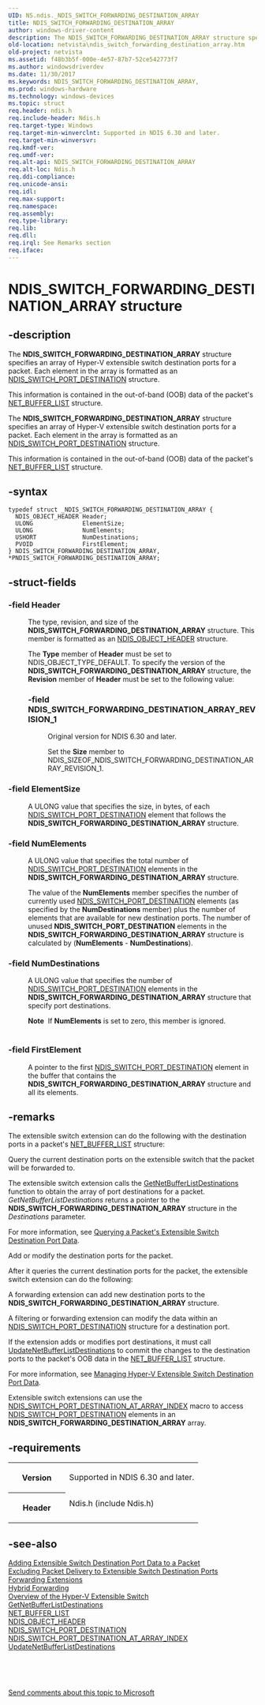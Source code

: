 ```yaml
---
UID: NS.ndis._NDIS_SWITCH_FORWARDING_DESTINATION_ARRAY
title: NDIS_SWITCH_FORWARDING_DESTINATION_ARRAY
author: windows-driver-content
description: The NDIS_SWITCH_FORWARDING_DESTINATION_ARRAY structure specifies an array of Hyper-V extensible switch destination ports for a packet.
old-location: netvista\ndis_switch_forwarding_destination_array.htm
old-project: netvista
ms.assetid: f48b3b5f-000e-4e57-87b7-52ce542773f7
ms.author: windowsdriverdev
ms.date: 11/30/2017
ms.keywords: NDIS_SWITCH_FORWARDING_DESTINATION_ARRAY,
ms.prod: windows-hardware
ms.technology: windows-devices
ms.topic: struct
req.header: ndis.h
req.include-header: Ndis.h
req.target-type: Windows
req.target-min-winverclnt: Supported in NDIS 6.30 and later.
req.target-min-winversvr: 
req.kmdf-ver: 
req.umdf-ver: 
req.alt-api: NDIS_SWITCH_FORWARDING_DESTINATION_ARRAY
req.alt-loc: Ndis.h
req.ddi-compliance: 
req.unicode-ansi: 
req.idl: 
req.max-support: 
req.namespace: 
req.assembly: 
req.type-library: 
req.lib: 
req.dll: 
req.irql: See Remarks section
req.iface: 
---
```


# NDIS_SWITCH_FORWARDING_DESTINATION_ARRAY structure



## -description
<p>
<p>The <b>NDIS_SWITCH_FORWARDING_DESTINATION_ARRAY</b> structure specifies an array of Hyper-V extensible switch destination ports for a packet.  Each element in the array is formatted as an <a href="..\ndis\ns-ndis--ndis-switch-port-destination.md">NDIS_SWITCH_PORT_DESTINATION</a> structure. </p>
<p>This information is contained in the out-of-band (OOB) data of the packet's  <a href="..\ndis\ns-ndis--net-buffer-list.md">NET_BUFFER_LIST</a> structure.</p>
</p>
<p>The <b>NDIS_SWITCH_FORWARDING_DESTINATION_ARRAY</b> structure specifies an array of Hyper-V extensible switch destination ports for a packet.  Each element in the array is formatted as an <a href="..\ndis\ns-ndis--ndis-switch-port-destination.md">NDIS_SWITCH_PORT_DESTINATION</a> structure. </p>
<p>This information is contained in the out-of-band (OOB) data of the packet's  <a href="..\ndis\ns-ndis--net-buffer-list.md">NET_BUFFER_LIST</a> structure.</p>


## -syntax

````
typedef struct _NDIS_SWITCH_FORWARDING_DESTINATION_ARRAY {
  NDIS_OBJECT_HEADER Header;
  ULONG              ElementSize;
  ULONG              NumElements;
  USHORT             NumDestinations;
  PVOID              FirstElement;
} NDIS_SWITCH_FORWARDING_DESTINATION_ARRAY, *PNDIS_SWITCH_FORWARDING_DESTINATION_ARRAY;
````


## -struct-fields
<dl>

### -field Header

<dd>
<p>The type, revision, and size of the <b>NDIS_SWITCH_FORWARDING_DESTINATION_ARRAY</b> structure. This member is formatted as an <a href="..\ntddndis\ns-ntddndis--ndis-object-header.md">NDIS_OBJECT_HEADER</a> structure.</p>
<p>The <b>Type</b> member of <b>Header</b> must be set to NDIS_OBJECT_TYPE_DEFAULT. To specify the version of the <b>NDIS_SWITCH_FORWARDING_DESTINATION_ARRAY</b> structure, the <b>Revision</b> member of <b>Header</b> must be set to the following value: </p>
<p></p>
<dl>

### -field NDIS_SWITCH_FORWARDING_DESTINATION_ARRAY_REVISION_1

<dd>
<p>Original version for NDIS 6.30 and later.</p>
<p>Set the <b>Size</b> member to NDIS_SIZEOF_NDIS_SWITCH_FORWARDING_DESTINATION_ARRAY_REVISION_1.</p>
</dd>
</dl>
</dd>

### -field ElementSize

<dd>
<p>A ULONG value that specifies the size, in bytes, of each <a href="..\ndis\ns-ndis--ndis-switch-port-destination.md">NDIS_SWITCH_PORT_DESTINATION</a> element that follows the <b>NDIS_SWITCH_FORWARDING_DESTINATION_ARRAY</b> structure. </p>
</dd>

### -field NumElements

<dd>
<p>A ULONG value that specifies the total number of <a href="..\ndis\ns-ndis--ndis-switch-port-destination.md">NDIS_SWITCH_PORT_DESTINATION</a> elements in the <b>NDIS_SWITCH_FORWARDING_DESTINATION_ARRAY</b> structure. </p>
<p>The value of the <b>NumElements</b> member specifies the number of currently used <a href="..\ndis\ns-ndis--ndis-switch-port-destination.md">NDIS_SWITCH_PORT_DESTINATION</a> elements (as specified by the <b>NumDestinations</b> member) plus the number of elements that are available for new destination ports. The number of unused <b>NDIS_SWITCH_PORT_DESTINATION</b> elements in the <b>NDIS_SWITCH_FORWARDING_DESTINATION_ARRAY</b> structure is calculated by (<b>NumElements</b> - <b>NumDestinations</b>).</p>
</dd>

### -field NumDestinations

<dd>
<p>A ULONG value that specifies the number of <a href="..\ndis\ns-ndis--ndis-switch-port-destination.md">NDIS_SWITCH_PORT_DESTINATION</a> elements in the <b>NDIS_SWITCH_FORWARDING_DESTINATION_ARRAY</b> structure that specify port destinations. </p>
<div class="alert"><b>Note</b>  If <b>NumElements</b> is set to zero, this member is ignored.  </div>
<div> </div>
</dd>

### -field FirstElement

<dd>
<p>A pointer to the first <a href="..\ndis\ns-ndis--ndis-switch-port-destination.md">NDIS_SWITCH_PORT_DESTINATION</a> element in the buffer that contains the <b>NDIS_SWITCH_FORWARDING_DESTINATION_ARRAY</b> structure and all its elements.</p>
</dd>
</dl>

## -remarks
<p>The extensible switch extension can do the following with the destination ports  in a packet's <a href="..\ndis\ns-ndis--net-buffer-list.md">NET_BUFFER_LIST</a> structure:</p>

<p>Query the current destination ports on the extensible switch that the packet will be forwarded to. </p>

<p>The extensible switch extension calls the <a href="netvista.GetNetBufferListDestinations">GetNetBufferListDestinations</a> function to obtain the array of port destinations for a packet. <i>GetNetBufferListDestinations</i> returns a pointer to the <b>NDIS_SWITCH_FORWARDING_DESTINATION_ARRAY</b> structure in the <i>Destinations</i> parameter.</p>

<p>For more information, see <a href="netvista.querying_a_packet_s_extensible_switch_destination_port_data">Querying a Packet's Extensible Switch Destination Port Data</a>.</p>

<p>Add or modify the destination ports for the packet. </p>

<p>After it queries the current destination ports for the packet, the extensible switch extension can do the following:</p>

<p>A forwarding extension can add new destination ports to the <b>NDIS_SWITCH_FORWARDING_DESTINATION_ARRAY</b> structure.</p>

<p>A filtering or forwarding extension can modify the data within an <a href="..\ndis\ns-ndis--ndis-switch-port-destination.md">NDIS_SWITCH_PORT_DESTINATION</a> structure for a destination port.</p>

<p>If the extension adds or modifies port destinations, it must call <a href="netvista.UpdateNetBufferListDestinations">UpdateNetBufferListDestinations</a> to commit the changes to the destination ports to the packet's OOB data in the <a href="..\ndis\ns-ndis--net-buffer-list.md">NET_BUFFER_LIST</a> structure.</p>

<p>For more information, see <a href="netvista.managing_hyper_v_extensible_switch_destination_port_data">Managing Hyper-V Extensible Switch Destination Port Data</a>.</p>

<p>Extensible switch extensions can use the <a href="https://msdn.microsoft.com/library/windows/hardware/hh598225">NDIS_SWITCH_PORT_DESTINATION_AT_ARRAY_INDEX</a> macro to access <a href="..\ndis\ns-ndis--ndis-switch-port-destination.md">NDIS_SWITCH_PORT_DESTINATION</a> elements in an <b>NDIS_SWITCH_FORWARDING_DESTINATION_ARRAY</b> array.</p>

## -requirements
<table>
<tr>
<th width="30%">
<p>Version</p>
</th>
<td width="70%">
<p>Supported in NDIS 6.30 and later.</p>
</td>
</tr>
<tr>
<th width="30%">
<p>Header</p>
</th>
<td width="70%">
<dl>
<dt>Ndis.h (include Ndis.h)</dt>
</dl>
</td>
</tr>
</table>

## -see-also
<dl>
<dt><b></b></dt>
<dt>
<a href="netvista.adding_extensible_switch_destination_port_data_to_a_packet">Adding Extensible Switch Destination Port Data to a Packet</a>
</dt>
<dt>
<a href="netvista.excluding_packet_delivery_to_extensible_switch_destination_ports">Excluding Packet Delivery to Extensible Switch Destination Ports</a>
</dt>
<dt>
<a href="netvista.forwarding_extensions">Forwarding Extensions</a>
</dt>
<dt>
<a href="netvista.hybrid_forwarding">Hybrid Forwarding</a>
</dt>
<dt>
<a href="netvista.overview_of_the_hyper_v_extensible_switch">Overview of the Hyper-V Extensible Switch</a>
</dt>
<dt>
<a href="netvista.GetNetBufferListDestinations">GetNetBufferListDestinations</a>
</dt>
<dt>
<a href="..\ndis\ns-ndis--net-buffer-list.md">NET_BUFFER_LIST</a>
</dt>
<dt>
<a href="..\ntddndis\ns-ntddndis--ndis-object-header.md">NDIS_OBJECT_HEADER</a>
</dt>
<dt>
<a href="..\ndis\ns-ndis--ndis-switch-port-destination.md">NDIS_SWITCH_PORT_DESTINATION</a>
</dt>
<dt>
<a href="https://msdn.microsoft.com/library/windows/hardware/hh598225">NDIS_SWITCH_PORT_DESTINATION_AT_ARRAY_INDEX</a>
</dt>
<dt>
<a href="netvista.UpdateNetBufferListDestinations">UpdateNetBufferListDestinations</a>
</dt>
</dl>
<p> </p>
<p> </p>
<p><a href="mailto:wsddocfb@microsoft.com?subject=Documentation%20feedback [netvista\netvista]:%20NDIS_SWITCH_FORWARDING_DESTINATION_ARRAY structure%20 RELEASE:%20(11/30/2017)&amp;body=%0A%0APRIVACY STATEMENT%0A%0AWe use your feedback to improve the documentation. We don't use your email address for any other purpose, and we'll remove your email address from our system after the issue that you're reporting is fixed. While we're working to fix this issue, we might send you an email message to ask for more info. Later, we might also send you an email message to let you know that we've addressed your feedback.%0A%0AFor more info about Microsoft's privacy policy, see http://privacy.microsoft.com/en-us/default.aspx." title="Send comments about this topic to Microsoft">Send comments about this topic to Microsoft</a></p>
